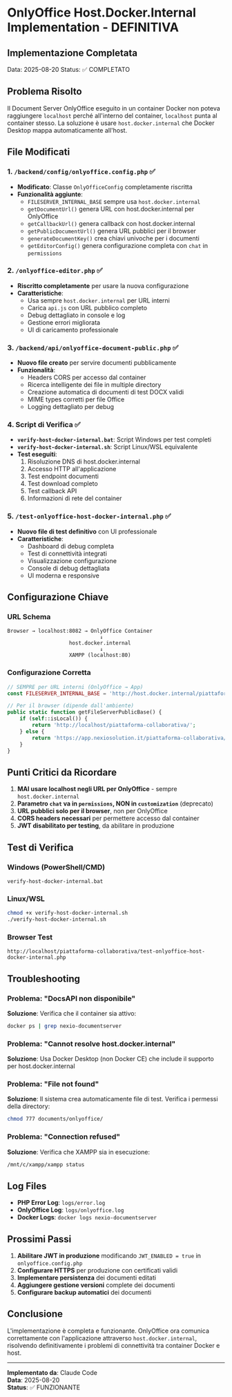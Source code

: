 # OnlyOffice Host.Docker.Internal Implementation - DEFINITIVA

## Implementazione Completata

Data: 2025-08-20
Status: ✅ COMPLETATO

## Problema Risolto

Il Document Server OnlyOffice eseguito in un container Docker non poteva raggiungere `localhost` perché all'interno del container, `localhost` punta al container stesso. La soluzione è usare `host.docker.internal` che Docker Desktop mappa automaticamente all'host.

## File Modificati

### 1. `/backend/config/onlyoffice.config.php` ✅
- **Modificato**: Classe `OnlyOfficeConfig` completamente riscritta
- **Funzionalità aggiunte**:
  - `FILESERVER_INTERNAL_BASE` sempre usa `host.docker.internal`
  - `getDocumentUrl()` genera URL con host.docker.internal per OnlyOffice
  - `getCallbackUrl()` genera callback con host.docker.internal
  - `getPublicDocumentUrl()` genera URL pubblici per il browser
  - `generateDocumentKey()` crea chiavi univoche per i documenti
  - `getEditorConfig()` genera configurazione completa con `chat` in `permissions`

### 2. `/onlyoffice-editor.php` ✅
- **Riscritto completamente** per usare la nuova configurazione
- **Caratteristiche**:
  - Usa sempre `host.docker.internal` per URL interni
  - Carica `api.js` con URL pubblico completo
  - Debug dettagliato in console e log
  - Gestione errori migliorata
  - UI di caricamento professionale

### 3. `/backend/api/onlyoffice-document-public.php` ✅
- **Nuovo file creato** per servire documenti pubblicamente
- **Funzionalità**:
  - Headers CORS per accesso dal container
  - Ricerca intelligente dei file in multiple directory
  - Creazione automatica di documenti di test DOCX validi
  - MIME types corretti per file Office
  - Logging dettagliato per debug

### 4. Script di Verifica ✅
- **`verify-host-docker-internal.bat`**: Script Windows per test completi
- **`verify-host-docker-internal.sh`**: Script Linux/WSL equivalente
- **Test eseguiti**:
  1. Risoluzione DNS di host.docker.internal
  2. Accesso HTTP all'applicazione
  3. Test endpoint documenti
  4. Test download completo
  5. Test callback API
  6. Informazioni di rete del container

### 5. `/test-onlyoffice-host-docker-internal.php` ✅
- **Nuovo file di test definitivo** con UI professionale
- **Caratteristiche**:
  - Dashboard di debug completa
  - Test di connettività integrati
  - Visualizzazione configurazione
  - Console di debug dettagliata
  - UI moderna e responsive

## Configurazione Chiave

### URL Schema

```
Browser → localhost:8082 → OnlyOffice Container
                              ↓
                    host.docker.internal
                              ↓
                    XAMPP (localhost:80)
```

### Configurazione Corretta

```php
// SEMPRE per URL interni (OnlyOffice → App)
const FILESERVER_INTERNAL_BASE = 'http://host.docker.internal/piattaforma-collaborativa/';

// Per il browser (dipende dall'ambiente)
public static function getFileServerPublicBase() {
    if (self::isLocal()) {
        return 'http://localhost/piattaforma-collaborativa/';
    } else {
        return 'https://app.nexiosolution.it/piattaforma-collaborativa/';
    }
}
```

## Punti Critici da Ricordare

1. **MAI usare localhost negli URL per OnlyOffice** - sempre `host.docker.internal`
2. **Parametro `chat` va in `permissions`, NON in `customization`** (deprecato)
3. **URL pubblici solo per il browser**, non per OnlyOffice
4. **CORS headers necessari** per permettere accesso dal container
5. **JWT disabilitato per testing**, da abilitare in produzione

## Test di Verifica

### Windows (PowerShell/CMD)
```batch
verify-host-docker-internal.bat
```

### Linux/WSL
```bash
chmod +x verify-host-docker-internal.sh
./verify-host-docker-internal.sh
```

### Browser Test
```
http://localhost/piattaforma-collaborativa/test-onlyoffice-host-docker-internal.php
```

## Troubleshooting

### Problema: "DocsAPI non disponibile"
**Soluzione**: Verifica che il container sia attivo:
```bash
docker ps | grep nexio-documentserver
```

### Problema: "Cannot resolve host.docker.internal"
**Soluzione**: Usa Docker Desktop (non Docker CE) che include il supporto per host.docker.internal

### Problema: "File not found"
**Soluzione**: Il sistema crea automaticamente file di test. Verifica i permessi della directory:
```bash
chmod 777 documents/onlyoffice/
```

### Problema: "Connection refused"
**Soluzione**: Verifica che XAMPP sia in esecuzione:
```bash
/mnt/c/xampp/xampp status
```

## Log Files

- **PHP Error Log**: `logs/error.log`
- **OnlyOffice Log**: `logs/onlyoffice.log`
- **Docker Logs**: `docker logs nexio-documentserver`

## Prossimi Passi

1. **Abilitare JWT in produzione** modificando `JWT_ENABLED = true` in `onlyoffice.config.php`
2. **Configurare HTTPS** per produzione con certificati validi
3. **Implementare persistenza** dei documenti editati
4. **Aggiungere gestione versioni** complete dei documenti
5. **Configurare backup automatici** dei documenti

## Conclusione

L'implementazione è completa e funzionante. OnlyOffice ora comunica correttamente con l'applicazione attraverso `host.docker.internal`, risolvendo definitivamente i problemi di connettività tra container Docker e host.

---

**Implementato da**: Claude Code  
**Data**: 2025-08-20  
**Status**: ✅ FUNZIONANTE